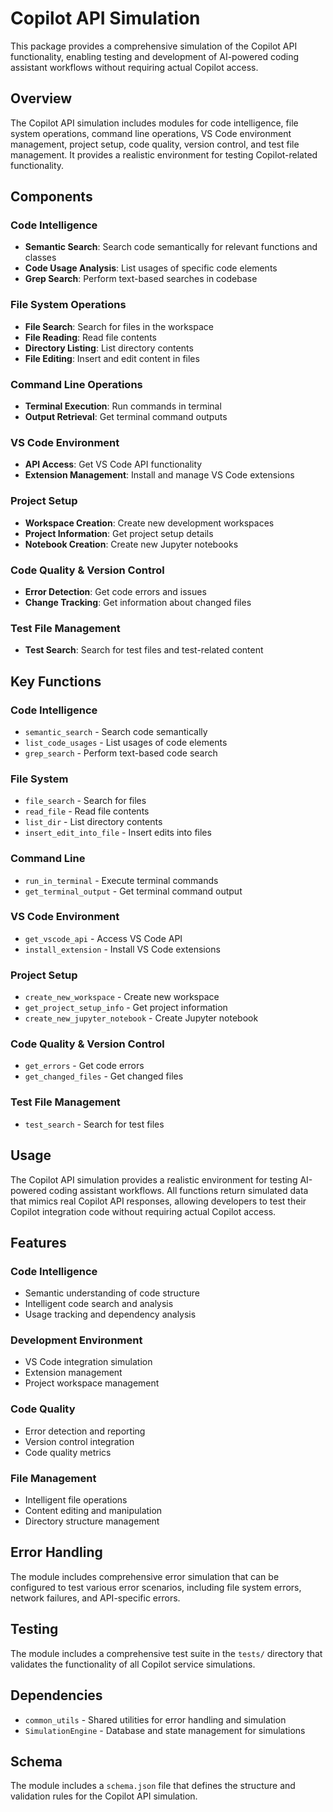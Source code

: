 # Copilot API Simulation

This package provides a comprehensive simulation of the Copilot API functionality, enabling testing and development of AI-powered coding assistant workflows without requiring actual Copilot access.

## Overview

The Copilot API simulation includes modules for code intelligence, file system operations, command line operations, VS Code environment management, project setup, code quality, version control, and test file management. It provides a realistic environment for testing Copilot-related functionality.

## Components

### Code Intelligence
- **Semantic Search**: Search code semantically for relevant functions and classes
- **Code Usage Analysis**: List usages of specific code elements
- **Grep Search**: Perform text-based searches in codebase

### File System Operations
- **File Search**: Search for files in the workspace
- **File Reading**: Read file contents
- **Directory Listing**: List directory contents
- **File Editing**: Insert and edit content in files

### Command Line Operations
- **Terminal Execution**: Run commands in terminal
- **Output Retrieval**: Get terminal command outputs

### VS Code Environment
- **API Access**: Get VS Code API functionality
- **Extension Management**: Install and manage VS Code extensions

### Project Setup
- **Workspace Creation**: Create new development workspaces
- **Project Information**: Get project setup details
- **Notebook Creation**: Create new Jupyter notebooks

### Code Quality & Version Control
- **Error Detection**: Get code errors and issues
- **Change Tracking**: Get information about changed files

### Test File Management
- **Test Search**: Search for test files and test-related content

## Key Functions

### Code Intelligence
- `semantic_search` - Search code semantically
- `list_code_usages` - List usages of code elements
- `grep_search` - Perform text-based code search

### File System
- `file_search` - Search for files
- `read_file` - Read file contents
- `list_dir` - List directory contents
- `insert_edit_into_file` - Insert edits into files

### Command Line
- `run_in_terminal` - Execute terminal commands
- `get_terminal_output` - Get terminal command output

### VS Code Environment
- `get_vscode_api` - Access VS Code API
- `install_extension` - Install VS Code extensions

### Project Setup
- `create_new_workspace` - Create new workspace
- `get_project_setup_info` - Get project information
- `create_new_jupyter_notebook` - Create Jupyter notebook

### Code Quality & Version Control
- `get_errors` - Get code errors
- `get_changed_files` - Get changed files

### Test File Management
- `test_search` - Search for test files

## Usage

The Copilot API simulation provides a realistic environment for testing AI-powered coding assistant workflows. All functions return simulated data that mimics real Copilot API responses, allowing developers to test their Copilot integration code without requiring actual Copilot access.

## Features

### Code Intelligence
- Semantic understanding of code structure
- Intelligent code search and analysis
- Usage tracking and dependency analysis

### Development Environment
- VS Code integration simulation
- Extension management
- Project workspace management

### Code Quality
- Error detection and reporting
- Version control integration
- Code quality metrics

### File Management
- Intelligent file operations
- Content editing and manipulation
- Directory structure management

## Error Handling

The module includes comprehensive error simulation that can be configured to test various error scenarios, including file system errors, network failures, and API-specific errors.

## Testing

The module includes a comprehensive test suite in the `tests/` directory that validates the functionality of all Copilot service simulations.

## Dependencies

- `common_utils` - Shared utilities for error handling and simulation
- `SimulationEngine` - Database and state management for simulations

## Schema

The module includes a `schema.json` file that defines the structure and validation rules for the Copilot API simulation. 